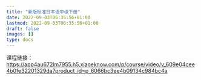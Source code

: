 ```yaml
---
title: "新版标准日本语中级下册"
date: 2022-09-03T06:35:56+01:00
lastmod: 2022-09-03T06:35:56+01:00
draft: false
images: []
type: docs
---
```


课程链接：<https://app4au672lm7955.h5.xiaoeknow.com/p/course/video/v_609e04cee4b0fe32201329da?product_id=p_6066bc3ee4b09134c984bc4a>

